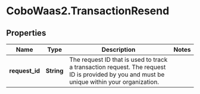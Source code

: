 # CoboWaas2.TransactionResend

## Properties

Name | Type | Description | Notes
------------ | ------------- | ------------- | -------------
**request_id** | **String** | The request ID that is used to track a transaction request. The request ID is provided by you and must be unique within your organization. | 


